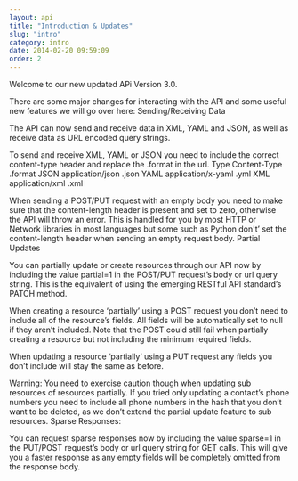 ```yaml
---
layout: api
title: "Introduction & Updates"
slug: "intro"
category: intro
date: 2014-02-20 09:59:09
order: 2
---
```



Welcome to our new updated APi Version 3.0.

There are some major changes for interacting with the API and some useful new features we will go over here:
Sending/Receiving Data

The API can now send and receive data in XML, YAML and JSON, as well as receive data as URL encoded query strings.

To send and receive XML, YAML or JSON you need to include the correct content-type header and replace the .format in the url.
Type  Content-Type  .format
JSON  application/json  .json
YAML  application/x-yaml  .yml
XML   application/xml   .xml

When sending a POST/PUT request with an empty body you need to make sure that the content-length header is present and set to zero, otherwise the API will throw an error. This is handled for you by most HTTP or Network libraries in most languages but some such as Python don't’ set the content-length header when sending an empty request body.
Partial Updates

You can partially update or create resources through our API now by including the value partial=1 in the POST/PUT request’s body or url query string. This is the equivalent of using the emerging RESTful API standard’s PATCH method.

When creating a resource ‘partially’ using a POST request you don’t need to include all of the resource’s fields. All fields will be automatically set to null if they aren’t included. Note that the POST could still fail when partially creating a resource but not including the minimum required fields.

When updating a resource ‘partially’ using a PUT request any fields you don’t include will stay the same as before.

Warning: You need to exercise caution though when updating sub resources of resources partially. If you tried only updating a contact’s phone numbers you need to include all phone numbers in the hash that you don’t want to be deleted, as we don’t extend the partial update feature to sub resources.
Sparse Responses:

You can request sparse responses now by including the value sparse=1 in the PUT/POST request’s body or url query string for GET calls. This will give you a faster response as any empty fields will be completely omitted from the response body.
